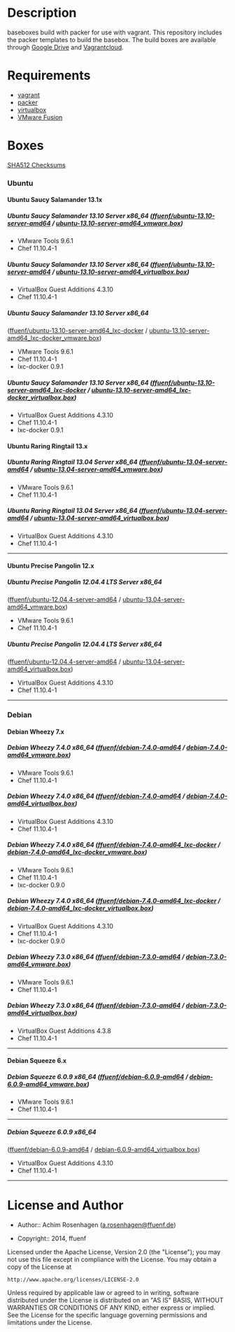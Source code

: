 Description
===========

baseboxes build with packer for use with vagrant.
This repository includes the packer templates to build the basebox.
The build boxes are available through [Google Drive](https://googledrive.com/host/0B83ZToJ3fGtDWkZET3FnZ0xzQkE) and [Vagrantcloud](https://www.vagrantcloud.com/ffuenf).

Requirements
============

* [vagrant](http://vagrantup.com)
* [packer](http://packer.io)
* [virtualbox](https://www.virtualbox.org/)
* [VMware Fusion](http://www.vmware.com/de/products/fusion/)

Boxes
=====

[SHA512 Checksums](https://googledrive.com/host/0B83ZToJ3fGtDWkZET3FnZ0xzQkE/SHA512SUMS)

### Ubuntu
#### Ubuntu Saucy Salamander 13.1x
##### Ubuntu Saucy Salamander 13.10 Server x86_64 ([ffuenf/ubuntu-13.10-server-amd64](https://www.vagrantcloud.com/ffuenf/ubuntu-13.10-server-amd64) / [ubuntu-13.10-server-amd64_vmware.box](https://dl.dropboxusercontent.com/u/8398/vagrant-boxes/ubuntu/13/10/server-amd64/ubuntu-13.10-server-amd64_vmware.box))
* VMware Tools 9.6.1
* Chef 11.10.4-1

##### Ubuntu Saucy Salamander 13.10 Server x86_64 ([ffuenf/ubuntu-13.10-server-amd64](https://www.vagrantcloud.com/ffuenf/ubuntu-13.10-server-amd64) / [ubuntu-13.10-server-amd64_virtualbox.box](https://dl.dropboxusercontent.com/u/8398/vagrant-boxes/ubuntu/13/10/server-amd64/ubuntu-13.10-server-amd64_virtualbox.box))
* VirtualBox Guest Additions 4.3.10
* Chef 11.10.4-1

##### Ubuntu Saucy Salamander 13.10 Server x86_64
([ffuenf/ubuntu-13.10-server-amd64_lxc-docker](https://www.vagrantcloud.com/ffuenf/ubuntu-13.10-server-amd64_lxc-docker) / [ubuntu-13.10-server-amd64_lxc-docker_vmware.box](https://dl.dropboxusercontent.com/u/8398/vagrant-boxes/ubuntu/13/10/server-amd64/lxc-docker/ubuntu-13.10-server-amd64_lxc-docker_vmware.box))
* VMware Tools 9.6.1
* Chef 11.10.4-1
* lxc-docker 0.9.1

##### Ubuntu Saucy Salamander 13.10 Server x86_64 ([ffuenf/ubuntu-13.10-server-amd64_lxc-docker](https://www.vagrantcloud.com/ffuenf/ubuntu-13.10-server-amd64_lxc-docker) / [ubuntu-13.10-server-amd64_lxc-docker_virtualbox.box](https://dl.dropboxusercontent.com/u/8398/vagrant-boxes/ubuntu/13/10/server-amd64/lxc-docker/ubuntu-13.10-server-amd64_lxc-docker_virtualbox.box))
* VirtualBox Guest Additions 4.3.10
* Chef 11.10.4-1
* lxc-docker 0.9.1

#### Ubuntu Raring Ringtail 13.x
##### Ubuntu Raring Ringtail 13.04 Server x86_64 ([ffuenf/ubuntu-13.04-server-amd64](https://www.vagrantcloud.com/ffuenf/ubuntu-13.04-server-amd64) / [ubuntu-13.04-server-amd64_vmware.box](https://dl.dropboxusercontent.com/u/8398/vagrant-boxes/ubuntu/13/04/server-amd64/ubuntu-13.04-server-amd64_vmware.box))
* VMware Tools 9.6.1
* Chef 11.10.4-1

##### Ubuntu Raring Ringtail 13.04 Server x86_64 ([ffuenf/ubuntu-13.04-server-amd64](https://www.vagrantcloud.com/ffuenf/ubuntu-13.04-server-amd64) / [ubuntu-13.04-server-amd64_virtualbox.box](https://dl.dropboxusercontent.com/u/8398/vagrant-boxes/ubuntu/13/04/server-amd64/ubuntu-13.04-server-amd64_virtualbox.box))
* VirtualBox Guest Additions 4.3.10
* Chef 11.10.4-1

---

#### Ubuntu Precise Pangolin 12.x
##### Ubuntu Precise Pangolin 12.04.4 LTS Server x86_64
([ffuenf/ubuntu-12.04.4-server-amd64](https://www.vagrantcloud.com/ffuenf/ubuntu-12.04.4-server-amd64) / [ubuntu-13.04-server-amd64_vmware.box](https://dl.dropboxusercontent.com/u/8398/vagrant-boxes/ubuntu/12/04/server-amd64/ubuntu-12.04.4-server-amd64_vmware.box))
* VMware Tools 9.6.1
* Chef 11.10.4-1

##### Ubuntu Precise Pangolin 12.04.4 LTS Server x86_64 
([ffuenf/ubuntu-12.04.4-server-amd64](https://www.vagrantcloud.com/ffuenf/ubuntu-12.04.4-server-amd64) / [ubuntu-13.04-server-amd64_virtualbox.box](https://dl.dropboxusercontent.com/u/8398/vagrant-boxes/ubuntu/12/04/server-amd64/ubuntu-12.04.4-server-amd64_virtualbox.box))
* VirtualBox Guest Additions 4.3.10
* Chef 11.10.4-1

---

### Debian
#### Debian Wheezy 7.x
##### Debian Wheezy 7.4.0 x86_64 ([ffuenf/debian-7.4.0-amd64](https://www.vagrantcloud.com/ffuenf/debian-7.4.0-amd64) / [debian-7.4.0-amd64_vmware.box](https://googledrive.com/host/0B83ZToJ3fGtDVC1DeVVzc3lkc0U/debian-7.4.0-amd64_vmware.box))
* VMware Tools 9.6.1
* Chef 11.10.4-1

##### Debian Wheezy 7.4.0 x86_64 ([ffuenf/debian-7.4.0-amd64](https://www.vagrantcloud.com/ffuenf/debian-7.4.0-amd64) / [debian-7.4.0-amd64_virtualbox.box](https://googledrive.com/host/0B83ZToJ3fGtDVC1DeVVzc3lkc0U/debian-7.4.0-amd64_virtualbox.box))
* VirtualBox Guest Additions 4.3.10
* Chef 11.10.4-1

##### Debian Wheezy 7.4.0 x86_64 ([ffuenf/debian-7.4.0-amd64_lxc-docker](https://www.vagrantcloud.com/ffuenf/debian-7.4.0-amd64_lxc-docker) / [debian-7.4.0-amd64_lxc-docker_vmware.box](https://googledrive.com/host/0B83ZToJ3fGtDSGV3NlA3RnhBZk0/debian-7.4.0-amd64_lxc-docker_vmware.box))
* VMware Tools 9.6.1
* Chef 11.10.4-1
* lxc-docker 0.9.0

##### Debian Wheezy 7.4.0 x86_64 ([ffuenf/debian-7.4.0-amd64_lxc-docker](https://www.vagrantcloud.com/ffuenf/debian-7.4.0-amd64_lxc-docker) / [debian-7.4.0-amd64_lxc-docker_virtualbox.box](https://googledrive.com/host/0B83ZToJ3fGtDSGV3NlA3RnhBZk0/debian-7.4.0-amd64_lxc-docker_virtualbox.box))
* VirtualBox Guest Additions 4.3.10
* Chef 11.10.4-1
* lxc-docker 0.9.0

##### Debian Wheezy 7.3.0 x86_64 ([ffuenf/debian-7.3.0-amd64](https://www.vagrantcloud.com/ffuenf/debian-7.3.0-amd64) / [debian-7.3.0-amd64_vmware.box](https://googledrive.com/host/0B83ZToJ3fGtDVC1DeVVzc3lkc0U/debian-7.3.0-amd64_vmware.box))
* VMware Tools 9.6.1
* Chef 11.10.4-1

##### Debian Wheezy 7.3.0 x86_64 ([ffuenf/debian-7.3.0-amd64](https://www.vagrantcloud.com/ffuenf/debian-7.3.0-amd64) / [debian-7.3.0-amd64_virtualbox.box](https://googledrive.com/host/0B83ZToJ3fGtDVC1DeVVzc3lkc0U/debian-7.3.0-amd64_virtualbox.box))
* VirtualBox Guest Additions 4.3.8
* Chef 11.10.4-1

---

#### Debian Squeeze 6.x
##### Debian Squeeze 6.0.9 x86_64 ([ffuenf/debian-6.0.9-amd64](https://www.vagrantcloud.com/ffuenf/debian-6.0.9-amd64) / [debian-6.0.9-amd64_vmware.box](https://googledrive.com/host/0B83ZToJ3fGtDeE9KWm1sWndZdGs/debian-6.0.9-amd64_vmware.box))
* VMware Tools 9.6.1
* Chef 11.10.4-1

---

##### Debian Squeeze 6.0.9 x86_64
([ffuenf/debian-6.0.9-amd64](https://www.vagrantcloud.com/ffuenf/debian-6.0.9-amd64) / [debian-6.0.9-amd64_virtualbox.box](https://googledrive.com/host/0B83ZToJ3fGtDeE9KWm1sWndZdGs/debian-6.0.9-amd64_virtualbox.box))
* VirtualBox Guest Additions 4.3.10
* Chef 11.10.4-1

---

License and Author
==================

- Author:: Achim Rosenhagen (<a.rosenhagen@ffuenf.de>)

- Copyright:: 2014, ffuenf

Licensed under the Apache License, Version 2.0 (the "License");
you may not use this file except in compliance with the License.
You may obtain a copy of the License at

    http://www.apache.org/licenses/LICENSE-2.0

Unless required by applicable law or agreed to in writing, software
distributed under the License is distributed on an "AS IS" BASIS,
WITHOUT WARRANTIES OR CONDITIONS OF ANY KIND, either express or implied.
See the License for the specific language governing permissions and
limitations under the License.

